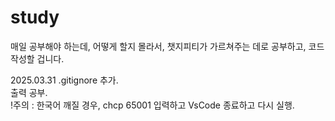 # study
매일 공부해야 하는데, 어떻게 할지 몰라서, 챗지피티가 가르쳐주는 데로 공부하고, 코드 작성할 겁니다.

2025.03.31
  .gitignore 추가.  
  출력 공부.  
  !주의 : 한국어 깨질 경우, chcp 65001 입력하고 VsCode 종료하고 다시 실행.  
